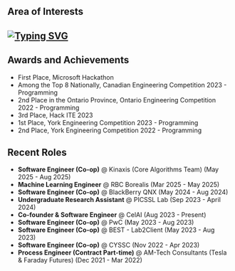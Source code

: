 ## Area of Interests
[![Typing SVG](https://readme-typing-svg.herokuapp.com?font=Fira+Code&weight=1000&size=56&pause=1000&color=F8F8F8FB&random=false&width=2000&height=100&lines=Backend+Development%2C+Distributed+Systems+%26+Machine+Learning)](https://git.io/typing-svg)
---
## Awards and Achievements

- First Place, Microsoft Hackathon
- Among the Top 8 Nationally, Canadian Engineering Competition 2023 - Programming
- 2nd Place in the Ontario Province, Ontario Engineering Competition 2022 - Programming
- 3rd Place, Hack ITE 2023
- 1st Place, York Engineering Competition 2023 - Programming
- 2nd Place, York Engineering Competition 2022 - Programming
  
## Recent Roles

- **Software Engineer (Co-op)** @ Kinaxis (Core Algorithms Team) (May 2025 - Aug 2025)
- **Machine Learning Engineer** @ RBC Borealis (Mar 2025 - May 2025)
- **Software Engineer (Co-op)** @ BlackBerry QNX (May 2024 - Aug 2024)
- **Undergraduate Research Assistant** @ PICSSL Lab (Sep 2023 - April 2024)
- **Co-founder & Software Engineer** @ CelAI (Aug 2023 - Present)
- **Software Engineer (Co-op)** @ PwC (May 2023 - Aug 2023)
- **Software Engineer (Co-op)** @ BEST - Lab2Client (May 2023 - Aug 2023)
- **Software Engineer (Co-op)** @ CYSSC (Nov 2022 - Apr 2023)
- **Process Engineer (Contract Part-time)** @ AM-Tech Consultants (Tesla & Faraday Futures) (Dec 2021 - Mar 2022)
  
<!-- Proudly creplated withb GPRM ( https://gprm.itsvg.in ) -->
